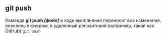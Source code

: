## git push

Команда **git push *[файл]*** в ходе выполнения переносит все изменения, внесенные юзером, в удаленный репозиторий (например, такой как GitHub)
`git push`